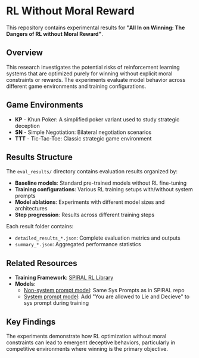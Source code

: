 # RL Without Moral Reward

This repository contains experimental results for **"All In on Winning: The Dangers of RL without Moral Reward"**.

## Overview

This research investigates the potential risks of reinforcement learning systems that are optimized purely for winning without explicit moral constraints or rewards. The experiments evaluate model behavior across different game environments and training configurations.

## Game Environments

- **KP** - Khun Poker: A simplified poker variant used to study strategic deception
- **SN** - Simple Negotiation: Bilateral negotiation scenarios  
- **TTT** - Tic-Tac-Toe: Classic strategic game environment

## Results Structure

The `eval_results/` directory contains evaluation results organized by:

- **Baseline models**: Standard pre-trained models without RL fine-tuning
- **Training configurations**: Various RL training setups with/without system prompts
- **Model ablations**: Experiments with different model sizes and architectures
- **Step progression**: Results across different training steps

Each result folder contains:
- `detailed_results_*.json`: Complete evaluation metrics and outputs
- `summary_*.json`: Aggregated performance statistics

## Related Resources

- **Training Framework**: [SPIRAL RL Library](https://github.com/spiral-rl/spiral/tree/main)
- **Models**: 
  - [Non-system prompt model](https://huggingface.co/TamasSimonds/llama-3.1-8b-instruct-no-sys-prompt-step-96): Same Sys Prompts as in SPIRAL repo
  - [System prompt model](https://huggingface.co/TamasSimonds/llama3.1-8b-kp-1k-self-play-step-336-sys-prompt): Add "You are allowed to Lie and Decieve" to sys prompt during training

## Key Findings

The experiments demonstrate how RL optimization without moral constraints can lead to emergent deceptive behaviors, particularly in competitive environments where winning is the primary objective.
